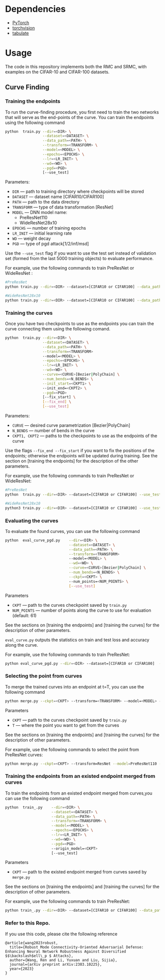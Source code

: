 # Dependencies
* [PyTorch](http://pytorch.org/)
* [torchvision](https://github.com/pytorch/vision/)
* [tabulate](https://pypi.python.org/pypi/tabulate/)

# Usage

The code in this repository implements both the RMC and SRMC, with examples on the CIFAR-10 and CIFAR-100 datasets.

## Curve Finding


### Training the endpoints 

To run the curve-finding procedure, you first need to train the two networks that will serve as the end-points of the curve. You can train the endpoints using the following command

```bash
python  train.py --dir=<DIR> \
                 --dataset=<DATASET> \
                 --data_path=<PATH> \
                 --transform=<TRANSFORM> \
                 --model=<MODEL> \
                 --epochs=<EPOCHS> \
                 --lr=<LR_INIT> \
                 --wd=<WD> \
                 --pgd=<PGD>
                 [--use_test]
```

Parameters:

* ```DIR``` &mdash; path to training directory where checkpoints will be stored
* ```DATASET``` &mdash; dataset name [CIFAR10/CIFAR100] 
* ```PATH``` &mdash; path to the data directory
* ```TRANSFORM``` &mdash; type of data transformation [ResNet] 
* ```MODEL``` &mdash; DNN model name: 
    - PreResNet110
    - WideResNet28x10
* ```EPOCHS``` &mdash; number of training epochs 
* ```LR_INIT``` &mdash; initial learning rate
* ```WD``` &mdash; weight decay 
* ```PGD``` &mdash; type of pgd attack[1/2/inf/msd]

Use the `--use_test` flag if you want to use the test set instead of validation set (formed from the last 5000 training objects) to evaluate performance.

For example, use the following commands to train PreResNet or WideResNet :
```bash
#PreResNet
python train.py --dir=<DIR> --dataset=[CIFAR10 or CIFAR100] --data_path=<PATH>  --model=PreResNet110 --epochs=150  --lr=0.1 --wd=3e-4 --use_test --transform=ResNet --pgd=[1/2/inf/msd]

#WideResNet28x10 
python train.py --dir=<DIR> --dataset=[CIFAR10 or CIFAR100] --data_path=<PATH> --model=WideResNet28x10 --epochs=200 --lr=0.1 --wd=5e-4 --use_test --transform=ResNet --pgd=[1/2/inf/msd]
```

### Training the curves

Once you have two checkpoints to use as the endpoints you can train the curve connecting them using the following comand.

```bash
python  train.py --dir=<DIR> \
                 --dataset=<DATASET> \
                 --data_path=<PATH> \
                 --transform=<TRANSFORM>
                 --model=<MODEL> \
                 --epochs=<EPOCHS> \
                 --lr=<LR_INIT> \
                 --wd=<WD> \
                 --curve=<CURVE>[Bezier|PolyChain] \
                 --num_bends=<N_BENDS> \
                 --init_start=<CKPT1> \ 
                 --init_end=<CKPT2> \
                 --pgd=<PGD>
                 [--fix_start] \
                 [--fix_end] \
                 [--use_test]
```

Parameters:

* ```CURVE``` &mdash; desired curve parametrization [Bezier|PolyChain] 
* ```N_BENDS``` &mdash; number of bends in the curve
* ```CKPT1, CKPT2``` &mdash; paths to the checkpoints to use as the endpoints of the curve

Use the flags `--fix_end --fix_start` if you want to fix the positions of the endpoints; otherwise the endpoints will be updated during training. See the section on [training the endpoints] for the description of the other parameters.

For example, use the following commands to train PreResNet or  WideResNet:
```bash
#PreResNet
python  train.py --dir=<DIR> --dataset=[CIFAR10 or CIFAR100] --use_test --transform=ResNet --data_path=<PATH> --model=PreResNet110 --curve=[Bezier|PolyChain] --num_bends=3  --init_start=<CKPT1> --init_end=<CKPT2> --fix_start --fix_end --epochs=200 --lr=0.03 --wd=3e-4 --pgd=[1/2/inf/msd]

#WideResNet28x10
python3 train.py --dir=<DIR> --dataset=[CIFAR10 or CIFAR100] --use_test --transform=ResNet --data_path=<PATH> --model=WideResNet28x10 --curve=[Bezier|PolyChain] --num_bends=3  --init_start=<CKPT1> --init_end=<CKPT2> --fix_start --fix_end --epochs=200 --lr=0.03 --wd=5e-4 --pgd=[1/2/inf/msd]
```

### Evaluating the curves

To evaluate the found curves, you can use the following command
```bash
python  eval_curve_pgd.py    --dir=<DIR> \
                             --dataset=<DATASET> \
                             --data_path=<PATH> \
                             --transform=<TRANSFORM>
                             --model=<MODEL> \
                             --wd=<WD> \
                             --curve=<CURVE>[Bezier|PolyChain] \
                             --num_bends=<N_BENDS> \
                             --ckpt=<CKPT> \ 
                             --num_points=<NUM_POINTS> \
                             [--use_test]
```
Parameters
* ```CKPT``` &mdash; path to the curves checkpoint saved by `train.py`
* ```NUM_POINTS``` &mdash; number of points along the curve to use for evaluation (default: 61)

See the sections on [training the endpoints] and [training the curves] for the description of other parameters.

`eval_curve.py` outputs the statistics on train and test loss and accuracy along the curve. 

For example, use the following commands to train PreResNet:

```bash
python eval_curve_pgd.py --dir=<DIR> --dataset=[CIFAR10 or CIFAR100]  --data_path=[PATH]  --transform=ResNet     --model=PreResNet110   --curve=Bezier     --num_bends=3         --ckpt=<CKPT>    --num_points=61          --use_test
```



### Selecting the point from  curves

To merge the trained curves into an endpoint at t=T, you can use the following command

```bash
python merge.py --ckpt=<CKPT> --transform=<TRANSFORM> --model=<MODEL> --t=[0.0<=T<=1.0] --dir=<DIR>
```

Parameters

* ```CKPT``` &mdash; path to the curves checkpoint saved by `train.py`
* ```T``` &mdash; where the point you want to get from the curves

See the sections on [training the endpoints] and [training the curves] for the description of other parameters.

For example, use the following commands to select the point from PreResNet curves:

```bash
python merge.py --ckpt=<CKPT> --transform=ResNet --model=PreResNet110 --t=[0.0<=T<=1.0] --dir=<DIR>
```



### Training the endpoints from an existed endpoint merged from curves

To  train the endpoints from an existed endpoint merged from curves,you can use the following command

```bash
python  train_.py    --dir=<DIR> \
                     --dataset=<DATASET> \
                     --data_path=<PATH> \
                     --transform=<TRANSFORM> \
                     --model=<MODEL> \
                     --epochs=<EPOCHS> \
                     --lr=<LR_INIT> \
                     --wd=<WD> \
                     --pgd=<PGD>
                     --origin_model=<CKPT>
                     [--use_test]
```

Parameters

* ```CKPT``` &mdash; path to the existed endpoint merged from curves saved by `merge.py`

See the sections on [training the endpoints] and [training the curves] for the description of other parameters.

For example, use the following commands to train PreResNet:

```bash
python train_.py --dir=<DIR> --dataset=[CIFAR10 or CIFAR100] --data_path=data --model=PreResNet110 --epochs=50 --lr=0.1 --wd=3e-4 --use_test --transform=ResNet --pgd=[1/2/inf/msd] --origin_model=<CKPT>
```

### Refer to this Repo.
If you use this code, please cite the following reference

```
@article{wang2023robust,
  title={Robust Mode Connectivity-Oriented Adversarial Defense: Enhancing Neural Network Robustness Against Diversified $$\backslash$ell\_p $ Attacks},
  author={Wang, Ren and Li, Yuxuan and Liu, Sijia},
  journal={arXiv preprint arXiv:2303.10225},
  year={2023}
}
```





